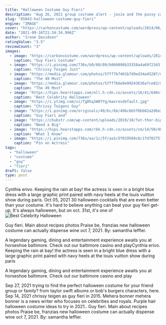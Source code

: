 ```yaml
---
title: "Halloween Costume Guy Fieri"
description: "Aug 26, 2021 group costume alert - josie and the pussy cats! this one is lit cuz really all you need is two of your bestest gal (or guy) pals, some cheetahleaopard print, and cat ears! -"
slug: "85043-halloween-costume-guy-fieri"
engine: "IMAGE"
cover: "https://carboncostume.com/wordpress/wp-content/uploads/2014/06/guyfieri-costume.jpg"
date: "2021-09-16T21:34:34.996Z"
author: "Irene Davidson"
ratingValue: "3.5"
reviewCount: "3"
images:
  - image: "https://carboncostume.com/wordpress/wp-content/uploads/2014/06/guyfieri-costume.jpg"
    caption: "Guy Fieri Costume"
  - image: "https://i.pinimg.com/736x/b0/60/09/b060098b33358a4a69f23d3fc4be3d66.jpg"
    caption: "Chrissy Teigen Just"
  - image: "https://media.glamour.com/photos/57ff7b7401b7d9ed34a45207/master/h_1025,c_limit/tinashe-snoop-dogg.jpg"
    caption: "The 49 Most"
  - image: "https://media.glamour.com/photos/57ff7b6e0e99243636a7ce83/master/w_1250,c_limit/taraji-p-henson-cheetah.png"
    caption: "The 49 Most"
  - image: "https://hips.hearstapps.com/ell.h-cdn.co/assets/16/41/640x1163/capture-decran-2016-10-14-a-124116-pm.png?resize=480:*"
    caption: "Best Celebrity Halloween"
  - image: "https://i.ytimg.com/vi/TgDhq1W07Yg/maxresdefault.jpg"
    caption: "Chrissy Teigens Guy"
  - image: "https://i.pinimg.com/originals/49/bc/6b/49bc6b5f0bb82a2d6e2499d61a5c3e7e.jpg"
    caption: "Guy Fieri and"
  - image: "https://chubstr.com/wp-content/uploads/2019/10/fat-thor-big-tall-halloween-costume-1-6-1.jpg"
    caption: "Need a Big"
  - image: "https://hips.hearstapps.com/rbk.h-cdn.co/assets/cm/14/50/480x640/548a64728a587_-_rbk-guy-fieri-0912-msc.jpg?resize=480:*"
    caption: "What I Know"
  - image: "https://i.pinimg.com/736x/aa/1c/5f/aa1c5f019560c6c1fd70275f4bba04b9--halloween--halloween-party.jpg"
    caption: "Pin on Actress"
tags:
  - "halloween"
  - "costume"
  - "guy"
  - "fieri"
draft: false
type: post
---
```


Cynthia erivo. Keeping the rain at bay! the actress is seen in a bright blue dress with a large graphic print paired with navy heels at the louis vuitton show during paris. Oct 05, 2021 30 halloween cocktails that are even better than your costume.  It's hard to believe anything can beat your guy fieri get-up, It's always halloween, but on oct. 31st, it's one of
![Best Celebrity Halloween](https://hips.hearstapps.com/ell.h-cdn.co/assets/16/41/640x1163/capture-decran-2016-10-14-a-124116-pm.png?resize=480:* "Best Celebrity Halloween")

Guy fieri. Main about recipes photos  Praise be, franzias new halloween costume can actually dispense wine oct 7, 2021. By: samantha leffler.
<!--inArticleAds-->

<!--galleryOne-->

A legendary gaming, dining and entertainment experience awaits you at horseshoe baltimore. Check out our baltimore casino and playCynthia erivo. Keeping the rain at bay! the actress is seen in a bright blue dress with a large graphic print paired with navy heels at the louis vuitton show during paris
<!--inArticleAds-->

<!--galleryTwo-->

A legendary gaming, dining and entertainment experience awaits you at horseshoe baltimore. Check out our baltimore casino and play
<!--galleryThree-->

Sep 27, 2021 trying to find the perfect halloween costume for your friend group or family? from taylor swift albums or bob's burgers characters, here. Sep 14, 2021 chrissy teigen as guy fieri in 2015. Mehera bonner mehera bonner is a news writer who focuses on celebrities and royals.  Purple hair halloween costume ideas to try in 2021.. Guy fieri. Main about recipes photos  Praise be, franzias new halloween costume can actually dispense wine oct 7, 2021. By: samantha leffler.